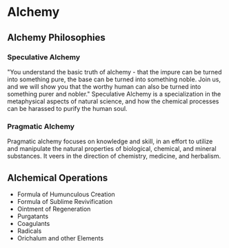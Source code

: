 # Alchemy

## Alchemy Philosophies

### Speculative Alchemy
"You understand the basic truth of alchemy - that the impure can be turned into something pure, the base can be turned into something noble. Join us, and we will show you that the worthy human can also be turned into something purer and nobler."
Speculative Alchemy is a specialization in the metaphysical aspects of natural science, and how the chemical processes can be harassed to purify the human soul.

### Pragmatic Alchemy
Pragmatic alchemy focuses on knowledge and skill, in an effort to utilize and manipulate the natural properties of biological, chemical, and mineral substances. It veers in the direction of chemistry, medicine, and herbalism.


## Alchemical Operations
* Formula of Humunculous Creation
* Formula of Sublime Revivification
* Ointment of Regeneration
* Purgatants
* Coagulants
* Radicals
* Orichalum and other Elements
